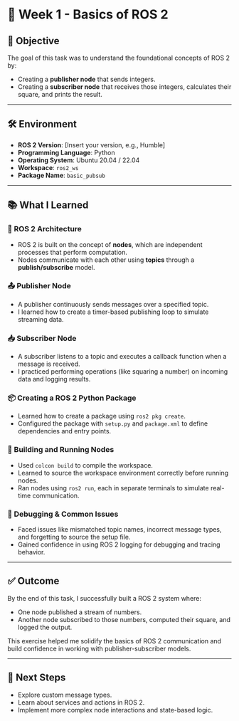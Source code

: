 # 🧪 Week 1 - Basics of ROS 2

## 📌 Objective
The goal of this task was to understand the foundational concepts of ROS 2 by:
- Creating a **publisher node** that sends integers.
- Creating a **subscriber node** that receives those integers, calculates their square, and prints the result.

---

## 🛠️ Environment
- **ROS 2 Version**: [Insert your version, e.g., Humble]
- **Programming Language**: Python
- **Operating System**: Ubuntu 20.04 / 22.04
- **Workspace**: `ros2_ws`
- **Package Name**: `basic_pubsub`

---

## 📚 What I Learned

### 🔧 ROS 2 Architecture
- ROS 2 is built on the concept of **nodes**, which are independent processes that perform computation.
- Nodes communicate with each other using **topics** through a **publish/subscribe** model.

### 📤 Publisher Node
- A publisher continuously sends messages over a specified topic.
- I learned how to create a timer-based publishing loop to simulate streaming data.

### 📥 Subscriber Node
- A subscriber listens to a topic and executes a callback function when a message is received.
- I practiced performing operations (like squaring a number) on incoming data and logging results.

### 📦 Creating a ROS 2 Python Package
- Learned how to create a package using `ros2 pkg create`.
- Configured the package with `setup.py` and `package.xml` to define dependencies and entry points.

### 🧪 Building and Running Nodes
- Used `colcon build` to compile the workspace.
- Learned to source the workspace environment correctly before running nodes.
- Ran nodes using `ros2 run`, each in separate terminals to simulate real-time communication.

### 🧩 Debugging & Common Issues
- Faced issues like mismatched topic names, incorrect message types, and forgetting to source the setup file.
- Gained confidence in using ROS 2 logging for debugging and tracing behavior.

---

## ✅ Outcome
By the end of this task, I successfully built a ROS 2 system where:
- One node published a stream of numbers.
- Another node subscribed to those numbers, computed their square, and logged the output.

This exercise helped me solidify the basics of ROS 2 communication and build confidence in working with publisher-subscriber models.

---

## 🏁 Next Steps
- Explore custom message types.
- Learn about services and actions in ROS 2.
- Implement more complex node interactions and state-based logic.


